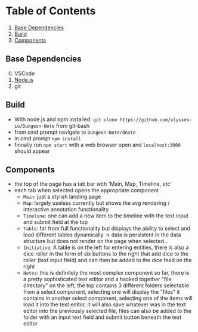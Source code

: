# Table of Contents

1. [Base Dependencies](#base-dependencies)
2. [Build](#build)
3. [Components](#components)


## Base Dependencies
  0. VSCode
  1. [Node.js](https://nodejs.org/en/)
  2. git

## Build
  - With node.js and npm installed: `git clone https://github.com/ulysses-io/Dungeon-Note` from git-bash
  - from cmd prompt navigate to `Dungeon-Note/dnote`
  - in cmd prompt `npm install`
  - finnally run `npm start` with a web browser open and `localhost:3000` should appear
  
## Components
  - the top of the page has a tab bar with 'Main, Map, Timeline, etc'
  - each tab when selected opens the appropriate component
    - `Main`: just a stylish landing page
    - `Map`: largely useless currently but shows the svg rendering / interactive annotation functionality
    - `Timeline`: one can add a new item to the timeline with the text input and submit field at the top
    - `Table`: far from full functionality but displays the ability to select and load different tables dynamically
      -> data is persistent in the data structure but does not render on the page when selected...
    - `Initiative`: A table is on the left for entering entities, there is also a dice roller in the form of six buttons to the right                         that add dice to the roller (text input field) and can then be added to the dice feed on the right
    - `Notes`: this is definitely the most complex component so far, there is a pretty sophisticated text editor and a hacked together                  "file directory" on the left, the top contains 3 different folders selectable from a select component, selecting one                    will display the "files" it contains in another select component, selecting one of the items will load it into the                      text editor, it will also save whatever was in the text editor into the previously selected file, files can also be added                to the folder with an input text field and submit button beneath the text editor 
                    

